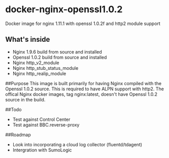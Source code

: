 # docker-nginx-openssl1.0.2
Docker image for nginx 1.11.1 with openssl 1.0.2f and http2 module support

## What's inside
 - Nginx 1.9.6 build from source and installed
 - Openssl 1.0.2 build from source and installed
 - Nginx http_v2_module
 - Nginx http_stub_status_module
 - Nginx http_realip_module

##Purpose
This image is built primarily for having Nginx compiled with the Openssl 1.0.2 source. This is required to have ALPN
support with http2. The offical Nginx docker images, tag nginx:latest, doesn't have Openssl 1.0.2 source in the build.

##Todo
 - Test against Control Center
 - Test against BBC.reverse-proxy

##Roadmap
 - Look into incorporating a cloud log collector (fluentd/tdagent)
 - Intergration with SumoLogic
